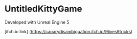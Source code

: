 # UntitledKittyGame

Developed with Unreal Engine 5

[itch.io link] (https://canarydisambiguation.itch.io/9lives9tricks)
